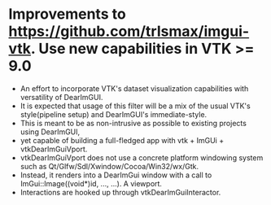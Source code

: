 
# Improvements to https://github.com/trlsmax/imgui-vtk. Use new capabilities in VTK >= 9.0 

* An effort to incorporate VTK's dataset visualization capabilities with versatility of DearImGUI.
* It is expected that usage of this filter will be a mix of the usual VTK's style(pipeline setup) and DearImGUI's immediate-style.
* This is meant to be as non-intrusive as possible to existing projects using DearImGUI, 
*   yet capable of building a full-fledged app with vtk + ImGUi + vtkDearImGuiVport. 
* vtkDearImGuiVport does not use a concrete platform windowing system such as Qt/Glfw/Sdl/Xwindow/Cocoa/Win32/wx/Gtk.
* Instead, it renders into a DearImGui window with a call to ImGui::Image((void*)id, ..., ...). A viewport.
* Interactions are hooked up through vtkDearImGuiInteractor.